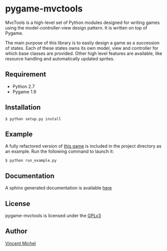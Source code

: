 # pygame-mvctools

MvcTools is a high-level set of Python modules designed for writing games
using the model-controller-view design pattern. It is written on top of Pygame.

The main purpose of this library is to easily design a game as a succession of
states. Each of these states owns its own model, view and controller for which
base classes are provided. Other high level features are available, like
resource handling and automatically updated sprites.

## Requirement

 - Python 2.7
 - Pygame 1.9

## Installation

    $ python setup.py install

## Example

A fully refactored version of
[this game](https://github.com/webshinra/Port-Tales)
is included in the project directory as an example.
Run the following command to launch it:

    $ python run_example.py

## Documentation

A sphinx generated documentation is available
[here](http://vxgmichel.github.io/pygame-mvctools)

## License

pygame-mvctools is licensed under the
[GPLv3](http://www.gnu.org/licenses/gpl-3.0-standalone.html)

## Author

[Vincent Michel](https://github.com/vxgmichel)
